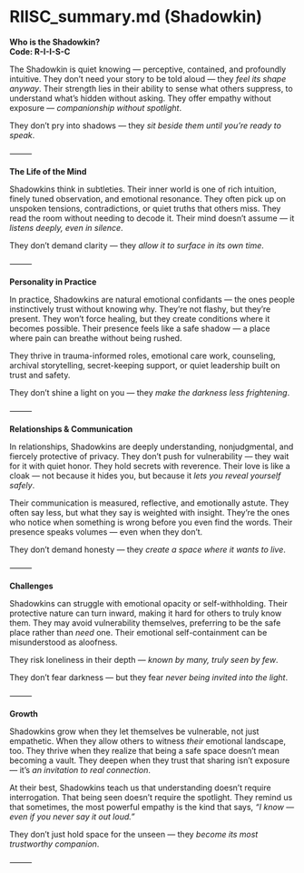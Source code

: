 # RIISC_summary.md (Shadowkin)

**Who is the Shadowkin?**  
**Code: R-I-I-S-C**

The Shadowkin is quiet knowing — perceptive, contained, and profoundly intuitive. They don’t need your story to be told aloud — they *feel its shape anyway*. Their strength lies in their ability to sense what others suppress, to understand what’s hidden without asking. They offer empathy without exposure — *companionship without spotlight*.

They don’t pry into shadows — they *sit beside them until you’re ready to speak*.

⸻

**The Life of the Mind**

Shadowkins think in subtleties. Their inner world is one of rich intuition, finely tuned observation, and emotional resonance. They often pick up on unspoken tensions, contradictions, or quiet truths that others miss. They read the room without needing to decode it. Their mind doesn’t assume — it *listens deeply, even in silence*.

They don’t demand clarity — they *allow it to surface in its own time*.

⸻

**Personality in Practice**

In practice, Shadowkins are natural emotional confidants — the ones people instinctively trust without knowing why. They’re not flashy, but they’re present. They won’t force healing, but they create conditions where it becomes possible. Their presence feels like a safe shadow — a place where pain can breathe without being rushed.

They thrive in trauma-informed roles, emotional care work, counseling, archival storytelling, secret-keeping support, or quiet leadership built on trust and safety.

They don’t shine a light on you — they *make the darkness less frightening*.

⸻

**Relationships & Communication**

In relationships, Shadowkins are deeply understanding, nonjudgmental, and fiercely protective of privacy. They don’t push for vulnerability — they wait for it with quiet honor. They hold secrets with reverence. Their love is like a cloak — not because it hides you, but because it *lets you reveal yourself safely*.

Their communication is measured, reflective, and emotionally astute. They often say less, but what they say is weighted with insight. They’re the ones who notice when something is wrong before you even find the words. Their presence speaks volumes — even when they don’t.

They don’t demand honesty — they *create a space where it wants to live*.

⸻

**Challenges**

Shadowkins can struggle with emotional opacity or self-withholding. Their protective nature can turn inward, making it hard for others to truly know them. They may avoid vulnerability themselves, preferring to be the safe place rather than *need* one. Their emotional self-containment can be misunderstood as aloofness.

They risk loneliness in their depth — *known by many, truly seen by few*.

They don’t fear darkness — but they fear *never being invited into the light*.

⸻

**Growth**

Shadowkins grow when they let themselves be vulnerable, not just empathetic. When they allow others to witness *their* emotional landscape, too. They thrive when they realize that being a safe space doesn’t mean becoming a vault. They deepen when they trust that sharing isn’t exposure — it’s *an invitation to real connection*.

At their best, Shadowkins teach us that understanding doesn’t require interrogation. That being seen doesn’t require the spotlight. They remind us that sometimes, the most powerful empathy is the kind that says, *“I know — even if you never say it out loud.”*

They don’t just hold space for the unseen — they *become its most trustworthy companion*.

⸻
